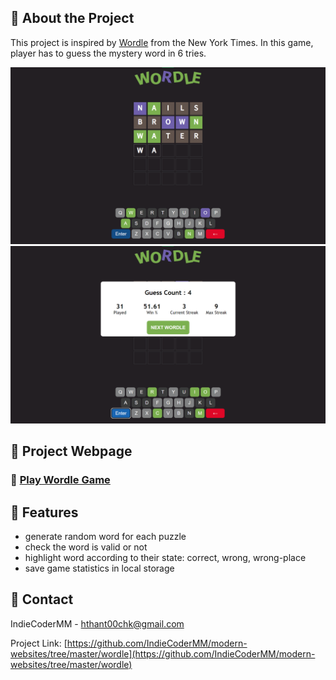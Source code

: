 <!-- About the Project -->

## :star2: About the Project

This project is inspired by [Wordle](https://www.nytimes.com/games/wordle/index.html) from the New York Times. In this game, player has to guess the mystery word in 6 tries.

<div align="center"> 
  <img src="../screenshots/ss-wdle-1.png" alt="screenshot" />
  <img src="https://github.com/IndieCoderMM/modern-websites/blob/master/screenshots/ss-wdle-2.png" alt="screenshot" />
</div>

<!-- Project Link -->

## :rocket: Project Webpage

### :jigsaw: [Play Wordle Game](https://indiecodermm.github.io/modern-websites/wordle/index.html)

<!-- Features -->

## :dart: Features

- generate random word for each puzzle
- check the word is valid or not
- highlight word according to their state: correct, wrong, wrong-place
- save game statistics in local storage

<!-- Contact -->

## :handshake: Contact

IndieCoderMM - hthant00chk@gmail.com

Project Link: [https://github.com/IndieCoderMM/modern-websites/tree/master/wordle](https://github.com/IndieCoderMM/modern-websites/tree/master/wordle)
